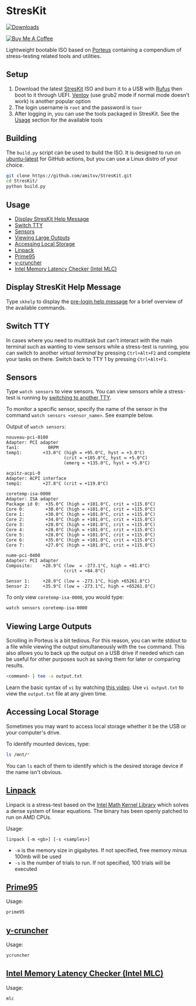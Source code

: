 # StresKit

[![Downloads](https://img.shields.io/github/downloads/amitxv/StresKit/total.svg)](https://github.com/amitxv/StresKit/releases)

[![Buy Me A Coffee](https://www.buymeacoffee.com/assets/img/custom_images/orange_img.png)](https://www.buymeacoffee.com/amitxv)

Lightweight bootable ISO based on [Porteus](https://www.porteus.org) containing a compendium of stress-testing related tools and utilities.

## Setup

1. Download the latest [StresKit](https://github.com/amitxv/StresKit/releases) ISO and burn it to a USB with [Rufus](https://rufus.ie/en) then boot to it through UEFI. [Ventoy](https://www.ventoy.net/en/index.html) (use grub2 mode if normal mode doesn't work) is another popular option
2. The login username is ``root`` and the password is ``toor``
3. After logging in, you can use the tools packaged in StresKit. See the [Usage](#usage) section for the available tools

## Building

The ``build.py`` script can be used to build the ISO. It is designed to run on [ubuntu-latest](https://docs.github.com/en/actions/using-workflows/workflow-syntax-for-github-actions#choosing-github-hosted-runners) for GitHub actions, but you can use a Linux distro of your choice.

```bash
git clone https://github.com/amitxv/StresKit.git
cd StresKit/
python build.py
```

## Usage

- [Display StresKit Help Message](#display-streskit-help-message)
- [Switch TTY](#switch-tty)
- [Sensors](#sensors)
- [Viewing Large Outputs](#viewing-large-outputs)
- [Accessing Local Storage](#accessing-local-storage)
- [Linpack](#linpack)
- [Prime95](#prime95)
- [y-cruncher](#y-cruncher)
- [Intel Memory Latency Checker (Intel MLC)](#intel-memory-latency-checker-intel-mlc)

## Display StresKit Help Message

Type ``skhelp`` to display the [pre-login help message](/porteus/porteus/rootcopy/root/.skhelp) for a brief overview of the available commands.

## Switch TTY

In cases where you need to multitask but can't interact with the main terminal such as wanting to view sensors while a stress-test is running, you can switch to another *virtual terminal* by pressing ``Ctrl+Alt+F2`` and complete your tasks on there. Switch back to TTY 1 by pressing ``Ctrl+Alt+F1``.

## Sensors

Type ``watch sensors`` to view sensors. You can view sensors while a stress-test is running by [switching to another TTY](#switch-tty).

To monitor a specific sensor, specify the name of the sensor in the command ``watch sensors <sensor_name>``. See example below.

Output of ``watch sensors``:

```ba
nouveau-pci-0100
Adapter: PCI adapter
fan1:           0RPM
temp1:        +33.0°C (high = +95.0°C, hyst = +3.0°C)
                      (crit = +105.0°C, hyst = +5.0°C)
                      (emerg = +135.0°C, hyst = +5.0°C)

acpitz-acpi-0
Adapter: ACPI interface
temp1:        +27.8°C (crit = +119.0°C)

coretemp-isa-0000
Adapter: ISA adapter
Package id 0:  +35.0°C (high = +101.0°C, crit = +115.0°C)
Core 0:        +30.0°C (high = +101.0°C, crit = +115.0°C)
Core 1:        +30.0°C (high = +101.0°C, crit = +115.0°C)
Core 2:        +34.0°C (high = +101.0°C, crit = +115.0°C)
Core 3:        +28.0°C (high = +101.0°C, crit = +115.0°C)
Core 4:        +28.0°C (high = +101.0°C, crit = +115.0°C)
Core 5:        +28.0°C (high = +101.0°C, crit = +115.0°C)
Core 6:        +35.0°C (high = +101.0°C, crit = +115.0°C)
Core 7:        +27.0°C (high = +101.0°C, crit = +115.0°C)

nume-pci-0400
Adapter: PCI adapter
Composite:    +28.9°C (low  = -273.1°C, high = +81.8°C)
                      (crit = +84.8°C)

Sensor 1:     +28.9°C (low = -273.1°C, high +65261.8°C)
Sensor 2:     +35.9°C (low = -273.1°C, high = +65261.8°C)
```

To only view ``coretemp-isa-0000``, you would type:

```bash
watch sensors coretemp-isa-0000
```

## Viewing Large Outputs

Scrolling in Porteus is a bit tedious. For this reason, you can write stdout to a file while viewing the output simultaneously with the ``tee`` command. This also allows you to back up the output on a USB drive if needed which can be useful for other purposes such as saving them for later or comparing results.

```bash
<command> | tee -a output.txt
```

Learn the basic syntax of ``vi`` by watching [this video](https://www.youtube.com/watch?v=vo2FXvPkcEA). Use ``vi output.txt`` to view the ``output.txt`` file at any given time.

## Accessing Local Storage

Sometimes you may want to access local storage whether it be the USB or your computer's drive.

To identify mounted devices, type:

```bash
ls /mnt/*
```

You can ``ls`` each of them to identify which is the desired storage device if the name isn't obvious.

## [Linpack](https://en.wikipedia.org/wiki/LINPACK_benchmarks)

Linpack is a stress-test based on the [Intel Math Kernel Library](https://www.intel.com/content/www/us/en/developer/tools/oneapi/onemkl.html#gs.4kgof5) which solves a dense system of linear equations. The binary has been openly patched to run on AMD CPUs.

Usage:

```
linpack [-m <gb>] [-s <samples>]
```

- ``-m`` is the memory size in gigabytes. If not specified, free memory minus 100mb will be used
- ``-s`` is the number of trials to run. If not specified, 100 trials will be executed

## [Prime95](https://www.mersenne.org/download)

Usage:

```bash
prime95
```

## [y-cruncher](http://www.numberworld.org/y-cruncher)

Usage:

```bash
ycruncher
```

## [Intel Memory Latency Checker (Intel MLC)](https://www.intel.com/content/www/us/en/developer/articles/tool/intelr-memory-latency-checker.html)

Usage:

```bash
mlc
```
